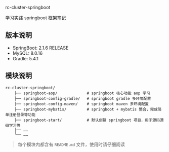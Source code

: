 rc-cluster-springboot

学习实践 springboot 框架笔记

## 版本说明

* SpringBoot: 2.1.6 RELEASE
* MySQL: 8.0.16
* Gradle: 5.4.1

## 模块说明

```
rc-cluster-springboot/
    ├── springboot-aop/             # springboot 核心功能 aop 学习
    ├── springboot-config-gradle/   # springboot gradle 多环境配置
    ├── springboot-config-maven/    # springboot maven 多环境配置
    ├── springboot-mybatis/         # springboot + mybatis 整合，完成简单注册登录等功能
    ├── springboot-start/           # 默认创建 springboot 项目，用于源码源码学习等
    ├── ……
    └── ……
```

>每个模块内都含有 `README.md` 文件，使用时请仔细阅读
